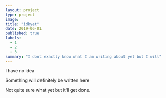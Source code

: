 ```yaml
---
layout: project
type: project
image: 
title: "idkyet"
date: 2019-06-01
published: true
labels:
  - 1
  - 2
  - 3
summary: "I dont exactly know what I am writing about yet but I will"
---
```


I have no idea

Something will definitely be written here

Not quite sure what yet but it'll get done.
